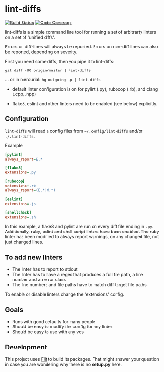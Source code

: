 # lint-diffs

[![Build Status](https://travis-ci.com/AtakamaLLC/lint-diffs.svg?branch=master)](https://travis-ci.com/AtakamaLLC/lint-diffs)
[![Code Coverage](https://codecov.io/gh/AtakamaLLC/lint-diffs/branch/master/graph/badge.svg)](https://codecov.io/gh/AtakamaLLC/lint-diffs)

lint-diffs is a simple command line tool for running a set of arbitrarty linters
on a set of 'unified diffs'.

Errors on diff-lines will always be reported.   Errors on non-diff lines can also
be reported, depending on severity.

First you need some diffs, then you pipe it to lint-diffs:

`git diff -U0 origin/master | lint-diffs`

... or in mercurial: `hg outgoing -p | lint-diffs`

- default linter configuration is on for pylint (.py), rubocop (.rb), and
    clang (.cpp, .hpp)

- flake8, eslint and other linters need to be enabled (see below) explicitly.

## Configuration

`lint-diffs` will read a config files from `~/.config/lint-diffs` and/or `./.lint-diffs`.

Example:

```ini
[pylint]
always_report=E.*

[flake8]
extensions=.py

[rubocop]
extensions=.rb
always_report=(E.*|W.*)

[eslint]
extensions=.js

[shellcheck]
extensions=.sh
```

In this example, a flake8 and pylint are run on every diff file ending in `.py`.
Additionally, ruby, eslint and shell script linters have been enabled.   The
ruby linter has been modified to always report warnings, on any changed file,
not just changed lines.

## To add new linters

- The linter has to report to stdout
- The linter has to have a regex that produces a full file path, a line number
  and an error class
- The line numbers and file paths have to match diff target file paths

To enable or disable linters change the 'extensions' config.

## Goals

- Runs with good defaults for many people
- Should be easy to modify the config for any linter
- Should be easy to use with any vcs

## Development

This project uses [Flit](https://flit.readthedocs.io/en/latest/) to build its
packages. That might answer your question in case you are wondering why there
is no **setup.py** here.

